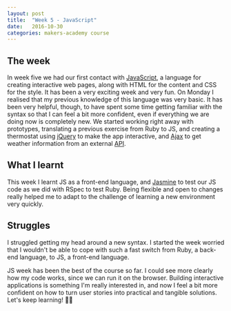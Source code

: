 ```yaml
---
layout: post
title:  "Week 5 - JavaScript"
date:   2016-10-30
categories: makers-academy course
---
```


## The week

In week five we had our first contact with [JavaScript](https://developer.mozilla.org/en-US/docs/Web/JavaScript), a language for creating interactive web pages, along with HTML for the content and CSS for the style. It has been a very exciting week and very fun. On Monday I realised that my previous knowledge of this language was very basic. It has been very helpful, though, to have spent some time getting familiar with the syntax so that I can feel a bit more confident, even if everything we are doing now is completely new. We started working right away with prototypes, translating a previous exercise from Ruby to JS, and creating a thermostat using [jQuery](http://jquery.com/) to make the app interactive, and [Ajax](https://developer.mozilla.org/en-US/docs/AJAX/Getting_Started) to get weather information from an external [API](https://en.wikipedia.org/wiki/Application_programming_interface).

## What I learnt

This week I learnt JS as a front-end language, and [Jasmine](http://jasmine.github.io/) to test our JS code as we did with RSpec to test Ruby. Being flexible and open to changes really helped me to adapt to the challenge of learning a new environment very quickly.

## Struggles

I struggled getting my head around a new syntax. I started the week worried that I wouldn't be able to cope with such a fast switch from Ruby, a back-end language, to JS, a front-end language.

JS week has been the best of the course so far. I could see more clearly how my code works, since we can run it on the browser. Building interactive applications is something I'm really interested in, and now I feel a bit more confident on how to turn user stories into practical and tangible solutions. Let's keep learning! 🙌🏽
